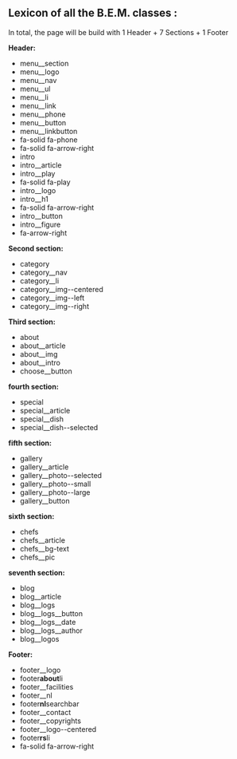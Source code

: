 ## Lexicon of all the B.E.M. classes :

In total, the page will be build with 1 Header + 7 Sections + 1 Footer

**Header:**
- menu__section
- menu__logo
- menu__nav
- menu__ul
- menu__li
- menu__link
- menu__phone
- menu__button
- menu__linkbutton
- fa-solid fa-phone
- fa-solid fa-arrow-right
- intro
- intro\_\_article
- intro\_\_play
- fa-solid fa-play
- intro\_\_logo
- intro\_\_h1
- fa-solid fa-arrow-right
- intro__button
- intro__figure
- fa-arrow-right

**Second section:**

- category
- category\_\_nav
- category\_\_li
- category\_\_img--centered
- category\_\_img--left
- category\_\_img--right

**Third section:**

- about
- about\_\_article
- about\_\_img
- about\_\_intro
- choose\_\_button

**fourth section:**

- special
- special\_\_article
- special\_\_dish
- special\_\_dish--selected

**fifth section:**

- gallery
- gallery\_\_article
- gallery\_\_photo--selected
- gallery\_\_photo--small
- gallery\_\_photo--large
- gallery\_\_button

**sixth section:**

- chefs
- chefs__article
- chefs__bg-text
- chefs__pic

**seventh section:**

- blog
- blog__article
- blog__logs
- blog__logs__button
- blog__logs__date
- blog__logs__author
- blog__logos

**Footer:**

- footer\_\_logo
- footer**about**li
- footer\_\_facilities
- footer\_\_nl
- footer**nl**searchbar
- footer\_\_contact
- footer\_\_copyrights
- footer\_\_logo--centered
- footer**rs**li
- fa-solid fa-arrow-right
